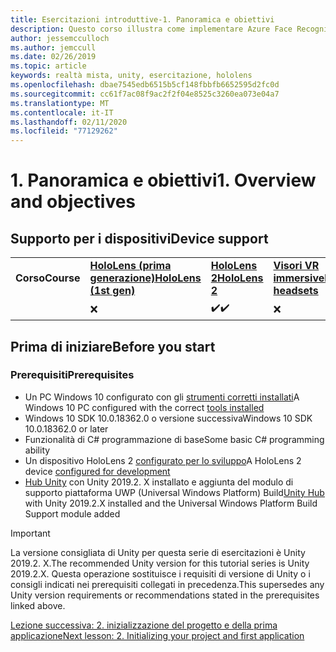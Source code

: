 ```yaml
---
title: Esercitazioni introduttive-1. Panoramica e obiettivi
description: Questo corso illustra come implementare Azure Face Recognition in un'applicazione di realtà mista.
author: jessemcculloch
ms.author: jemccull
ms.date: 02/26/2019
ms.topic: article
keywords: realtà mista, unity, esercitazione, hololens
ms.openlocfilehash: dbae7545edb6515b5cf148fbbfb6652595d2fc0d
ms.sourcegitcommit: cc61f7ac08f9ac2f2f04e8525c3260ea073e04a7
ms.translationtype: MT
ms.contentlocale: it-IT
ms.lasthandoff: 02/11/2020
ms.locfileid: "77129262"
---
```

# <a name="1-overview-and-objectives"></a><span data-ttu-id="21e41-105">1. Panoramica e obiettivi</span><span class="sxs-lookup"><span data-stu-id="21e41-105">1. Overview and objectives</span></span>

## <a name="device-support"></a><span data-ttu-id="21e41-106">Supporto per i dispositivi</span><span class="sxs-lookup"><span data-stu-id="21e41-106">Device support</span></span>

<table>
    <colgroup>
    <col width="25%" />
    <col width="25%" />
    <col width="25%" />
    <col width="25%" />
    </colgroup>
    <tr>
        <td><span data-ttu-id="21e41-107"><strong>Corso</strong></span><span class="sxs-lookup"><span data-stu-id="21e41-107"><strong>Course</strong></span></span></td>
        <td><span data-ttu-id="21e41-108"><a href="hololens-hardware-details.md"><strong>HoloLens (prima generazione)</strong></a></span><span class="sxs-lookup"><span data-stu-id="21e41-108"><a href="hololens-hardware-details.md"><strong>HoloLens (1st gen)</strong></a></span></span></td>
        <td><span data-ttu-id="21e41-109"><a href="https://www.microsoft.com//hololens/hardware"><strong>HoloLens 2</strong></a></span><span class="sxs-lookup"><span data-stu-id="21e41-109"><a href="https://www.microsoft.com//hololens/hardware"><strong>HoloLens 2</strong></a></span></span></td>
        <td><span data-ttu-id="21e41-110"><a href="immersive-headset-hardware-details.md"><strong>Visori VR immersive</strong></a></span><span class="sxs-lookup"><span data-stu-id="21e41-110"><a href="immersive-headset-hardware-details.md"><strong>Immersive headsets</strong></a></span></span></td>
    </tr>
     <tr>
        <td></td>
        <td>❌</td>
        <td><span data-ttu-id="21e41-111">✔️</span><span class="sxs-lookup"><span data-stu-id="21e41-111">✔️</span></span></td>
        <td>❌</td>
    </tr>
</table>

## <a name="before-you-start"></a><span data-ttu-id="21e41-112">Prima di iniziare</span><span class="sxs-lookup"><span data-stu-id="21e41-112">Before you start</span></span>

### <a name="prerequisites"></a><span data-ttu-id="21e41-113">Prerequisiti</span><span class="sxs-lookup"><span data-stu-id="21e41-113">Prerequisites</span></span>

* <span data-ttu-id="21e41-114">Un PC Windows 10 configurato con gli [strumenti corretti installati](install-the-tools.md)</span><span class="sxs-lookup"><span data-stu-id="21e41-114">A Windows 10 PC configured with the correct [tools installed](install-the-tools.md)</span></span>
* <span data-ttu-id="21e41-115">Windows 10 SDK 10.0.18362.0 o versione successiva</span><span class="sxs-lookup"><span data-stu-id="21e41-115">Windows 10 SDK 10.0.18362.0 or later</span></span>
* <span data-ttu-id="21e41-116">Funzionalità di C# programmazione di base</span><span class="sxs-lookup"><span data-stu-id="21e41-116">Some basic C# programming ability</span></span>
* <span data-ttu-id="21e41-117">Un dispositivo HoloLens 2 [configurato per lo sviluppo](using-visual-studio.md#enabling-developer-mode)</span><span class="sxs-lookup"><span data-stu-id="21e41-117">A HoloLens 2 device [configured for development](using-visual-studio.md#enabling-developer-mode)</span></span>
* <span data-ttu-id="21e41-118"><a href="https://docs.unity3d.com/Manual/GettingStartedInstallingHub.html" target="_blank">Hub Unity</a> con Unity 2019.2. X installato e aggiunta del modulo di supporto piattaforma UWP (Universal Windows Platform) Build</span><span class="sxs-lookup"><span data-stu-id="21e41-118"><a href="https://docs.unity3d.com/Manual/GettingStartedInstallingHub.html" target="_blank">Unity Hub</a> with Unity 2019.2.X installed and the Universal Windows Platform Build Support module added</span></span>

> [!IMPORTANT]
> <span data-ttu-id="21e41-119">La versione consigliata di Unity per questa serie di esercitazioni è Unity 2019.2. X.</span><span class="sxs-lookup"><span data-stu-id="21e41-119">The recommended Unity version for this tutorial series is Unity 2019.2.X.</span></span> <span data-ttu-id="21e41-120">Questa operazione sostituisce i requisiti di versione di Unity o i consigli indicati nei prerequisiti collegati in precedenza.</span><span class="sxs-lookup"><span data-stu-id="21e41-120">This supersedes any Unity version requirements or recommendations stated in the prerequisites linked above.</span></span>

[<span data-ttu-id="21e41-121">Lezione successiva: 2. inizializzazione del progetto e della prima applicazione</span><span class="sxs-lookup"><span data-stu-id="21e41-121">Next lesson: 2. Initializing your project and first application</span></span>](mrlearning-base-ch1.md)
